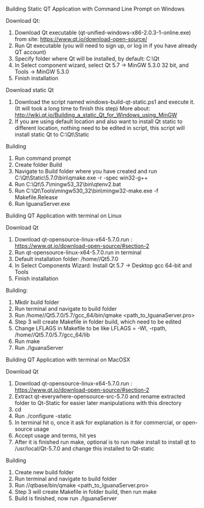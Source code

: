 Building Static QT Application with Command Line Prompt on Windows

Download Qt:
  1.	Download Qt executable (qt-unified-windows-x86-2.0.3-1-online.exe) from site: https://www.qt.io/download-open-source/
  2.	Run Qt executable (you will need to sign up, or log in if you have already QT account)
  3.	Specify folder where Qt will be installed, by default: C:\Qt
  4.	In Select component wizard, select Qt 5.7 -> MinGW 5.3.0 32 bit, and Tools -> MinGW 5.3.0
  5.	Finish installation

Download static Qt
  1.	Download the script named windows-build-qt-static.ps1 and execute it. (It will took a long time to finish this step) More about: http://wiki.qt.io/Building_a_static_Qt_for_Windows_using_MinGW
  2.	If you are using default location and also want to install Qt static to different location, nothing need to be edited in script, this script will install static Qt to C:\Qt\Static

Building
  1.	Run command prompt 
  2.	Create folder Build
  3.	Navigate to Build folder where you have created and run C:\Qt\Static\5.7.0\bin\qmake.exe <path to IguanaServer.pro> -r -spec win32-g++
  4.	Run C:\Qt\5.7\mingw53_32\bin\qtenv2.bat
  5.	Run C:\Qt\Tools\mingw530_32\bin\mingw32-make.exe -f Makefile.Release
  6.	Run IguanaServer.exe

Building QT Application with terminal on Linux

Download Qt
  1.	Download qt-opensource-linux-x64-5.7.0.run : https://www.qt.io/download-open-source/#section-2
  2.	Run qt-opensource-linux-x64-5.7.0.run in terminal
  3.	Default installation folder: /home/<user>/Qt5.7.0
  4.	In Select Components Wizard: Install Qt 5.7 -> Desktop gcc 64-bit and Tools
  5.	Finish installation


Building:
  1.	Mkdir build folder
  2.	Run terminal and navigate to build folder
  3.	Run /home/<user>/Qt5.7.0/5.7/gcc_64/bin/qmake <path_to_IguanaServer.pro>
  4.	Step 3 will create Makefile in folder build, which need to be edited
  5.	Change LFLAGS in Makefile to be like LFLAGS = -Wl, -rpath, /home/<user>/Qt5.7.0/5.7/gcc_64/lib
  6.	Run make
  7.	Run ./IguanaServer

Building QT Application with terminal on MacOSX

Download Qt
  1.	Download qt-opensource-linux-x64-5.7.0.run : https://www.qt.io/download-open-source/#section-2
  2.	Extract qt-everywhere-opensource-src-5.7.0 and rename extracted folder to Qt-Static for easier later manipulations with this directory 
  3.	cd <path-to-Qt-static>
  4.	Run ./configure -static
  5.	In terminal hit o, once it ask for explanation is it for commercial, or open-source usage
  6.	Accept usage and terms, hit yes
  7.	After it is finished run make, optional is to run make install to install qt to /usr/local/Qt-5.7.0 and change this installed to Qt-static

Building
  1.	Create new build folder
  2.	Run terminal and navigate to build folder
  3.	Run /<path-to-qt-static>/qtbase/bin/qmake <path_to_IguanaServer.pro>
  4.	Step 3 will create Makefile in folder build, then run make
  5.	Build is finished, now run ./IguanaServer
